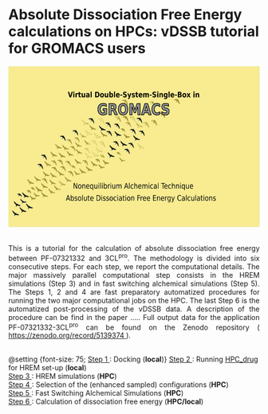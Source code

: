 # Absolute Dissociation  Free Energy calculations on HPCs: vDSSB tutorial for GROMACS users  
<center> <img src="FSDAMgromacs.png" alt="vDSSB in GROMACS" width="600" height="323"></center> <br>
<p style="text-align:justify"> This is a tutorial for the calculation of absolute dissociation free energy between PF-07321332 and 3CL<sup>pro</sup>.
The methodology is divided into six consecutive steps. For each step, we report the computational details. The major massively parallel computational step consists in the HREM simulations (Step 3) and in fast switching alchemical simulations (Step 5). The Steps 1, 2 and 4 are fast preparatory automatized procedures for running the two major computational jobs on the HPC. The last Step 6 is the automatized post-processing of the vDSSB data. A description of the procedure can be find in the paper .....  Full output data for the application PF-07321332-3CL<sup>pro</sup> can be found on the Zenodo repository (<a href="https://zenodo.org/record/5139374"> https://zenodo.org/record/5139374 </a>).</p> <br>
@setting {font-size: 75;  <a href="step1.html"> Step 1 </a>: Docking (<b>local</b>)}
<a href="step2.html"> Step 2 </a>: Running <a href="https://github.com/MauriceKarrenbrock/HPC_Drug"> HPC_drug <a/> for HREM set-up (<b>local</b>) <br>
  <a href="step3.html"> Step 3 </a>: HREM simulations (<b>HPC</b>)  <br>
  <a href="step4.html"> Step 4 </a>: Selection of the (enhanced sampled) configurations (<b>HPC</b>) <br>
  <a href="step5.html"> Step 5 </a>:  Fast Switching Alchemical Simulations (<b>HPC</b>)<br>
  <a href="step6.html"> Step 6 </a>:   Calculation of dissociation free energy (<b>HPC/local</b>)
